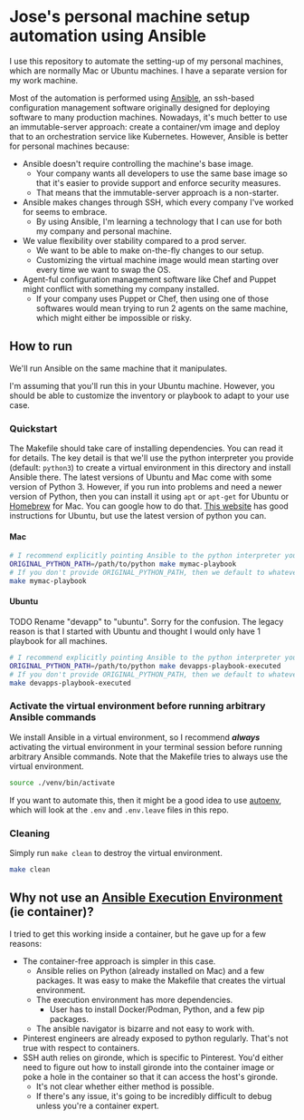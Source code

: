 # Jose's personal machine setup automation using Ansible

I use this repository to automate the setting-up of my personal machines, which are normally Mac or Ubuntu machines.
I have a separate version for my work machine.

Most of the automation is performed using [Ansible][1], an ssh-based
configuration management software originally designed for deploying software to many production machines.
Nowadays, it's much better to use an immutable-server approach: create a container/vm image and deploy that to
an orchestration service like Kubernetes. However, Ansible is better for personal machines because:

* Ansible doesn't require controlling the machine's base image.
  * Your company wants all developers to use the same base image so that it's easier to provide support and
  enforce security measures.
  * That means that the immutable-server approach is a non-starter.
* Ansible makes changes through SSH, which every company I've worked for seems to embrace.
  * By using Ansible, I'm learning a technology that I can use for both my company and personal machine.
* We value flexibility over stability compared to a prod server.
  * We want to be able to make on-the-fly changes to our setup.
  * Customizing the virtual machine image would mean starting over every time we want to swap the OS.
* Agent-ful configuration management software like Chef and Puppet might conflict with something my company installed.
  * If your company uses Puppet or Chef, then using one of those softwares would mean trying to run 2 agents on the
  same machine, which might either be impossible or risky.

## How to run

We'll run Ansible on the same machine that it manipulates.

I'm assuming that you'll run this in your Ubuntu machine. However, you should be able to customize the inventory or
playbook to adapt to your use case.

### Quickstart

The Makefile should take care of installing dependencies. You can read it for details.
The key detail is that we'll use the python interpreter you provide (default: `python3`) to create a virtual
environment in this directory and install Ansible there. The latest versions of Ubuntu and Mac come with
some version of Python 3. However, if you run into problems and need a newer version of Python, then you can
install it using `apt` or `apt-get` for Ubuntu or [Homebrew][4] for Mac. You can google how to do that.
[This website][3] has good instructions for Ubuntu, but use the latest version of python you can.

#### Mac

```sh
# I recommend explicitly pointing Ansible to the python interpreter you want to use.
ORIGINAL_PYTHON_PATH=/path/to/python make mymac-playbook
# If you don't provide ORIGINAL_PYTHON_PATH, then we default to whatever python3 points to.
make mymac-playbook
```

#### Ubuntu

TODO Rename "devapp" to "ubuntu". Sorry for the confusion.
The legacy reason is that I started with Ubuntu and thought I would only have 1 playbook for all machines.

```sh
# I recommend explicitly pointing Ansible to the python interpreter you want to use.
ORIGINAL_PYTHON_PATH=/path/to/python make devapps-playbook-executed
# If you don't provide ORIGINAL_PYTHON_PATH, then we default to whatever python3 points to.
make devapps-playbook-executed
```

### Activate the virtual environment before running arbitrary Ansible commands

We install Ansible in a virtual environment, so I recommend **_always_** activating the virtual environment
in your terminal session before running arbitrary Ansible commands. Note that the Makefile tries to always use the
virtual environment.

```sh
source ./venv/bin/activate
```

If you want to automate this, then it might be a good idea to use
[autoenv](https://github.com/hyperupcall/autoenv), which will look at the
`.env` and `.env.leave` files in this repo.

### Cleaning

Simply run `make clean` to destroy the virtual environment.

```sh
make clean
```

## Why not use an [Ansible Execution Environment][2] (ie container)?

I tried to get this working inside a container, but he gave up for a few reasons:

* The container-free approach is simpler in this case.
  * Ansible relies on Python (already installed on Mac) and a few packages. It was easy to make the Makefile that
  creates the virtual environment.
  * The execution environment has more dependencies.
    * User has to install Docker/Podman, Python, and a few pip packages.
  * The ansible navigator is bizarre and not easy to work with.
* Pinterest engineers are already exposed to python regularly. That's not true with respect to containers.
* SSH auth relies on gironde, which is specific to Pinterest. You'd either need to figure out how to install gironde
into the container image or poke a hole in the container so that it can access the host's gironde.
  * It's not clear whether either method is possible.
  * If there's any issue, it's going to be incredibly difficult to debug unless you're a container expert.

[1]: https://docs.ansible.com/ansible/latest/
[2]: https://ansible.readthedocs.io/en/latest/getting_started_ee/index.html
[3]: https://docs.python-guide.org/starting/install3/linux/
[4]: https://brew.sh/
